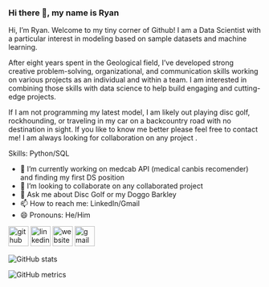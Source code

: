 ### Hi there 👋, my name is Ryan 

Hi, I’m Ryan. Welcome to my tiny corner of Github! I am a Data Scientist with a particular interest in modeling based on sample datasets and machine learning.

After eight years spent in the Geological field, I’ve developed strong creative problem-solving, organizational, and communication skills working on various projects as an individual and within a team. I am interested in combining those skills with data science to help build engaging and cutting-edge projects.

If I am not programming my latest model, I am likely out playing disc golf, rockhounding, or traveling in my car on a backcountry road with no destination in sight. If you like to know me better please feel free to contact me! I am always looking for collaboration on any project .

Skills: Python/SQL

- 🔭 I’m currently working on medcab API (medical canbis recomender) and finding my first DS position
- 👯 I’m looking to collaborate on any collaborated project 
- 💬 Ask me about Disc Golf or my Doggo Barkley 
- 📫 How to reach me: LinkedIn/Gmail 
- 😄 Pronouns: He/Him 


[<img src='https://cdn.jsdelivr.net/npm/simple-icons@3.0.1/icons/github.svg' alt='github' height='40'>](https://github.com/scrunts23)  [<img src='https://cdn.jsdelivr.net/npm/simple-icons@3.0.1/icons/linkedin.svg' alt='linkedin' height='40'>](https://www.linkedin.com/in/ryanhdavidson/)  [<img src='https://cdn.jsdelivr.net/npm/simple-icons@3.0.1/icons/icloud.svg' alt='website' height='40'>](http://ryan-davidson.com/)  [<img src='https://cdn.jsdelivr.net/npm/simple-icons@3.0.1/icons/gmail.svg' alt='gmail' height='40'>](ryanhdavidson14@gmail.com)  

![GitHub stats](https://github-readme-stats.vercel.app/api?username=scrunts23&show_icons=true)  

![GitHub metrics](https://metrics.lecoq.io/scrunts23)  





<!--
**scrunts23/scrunts23** is a ✨ _special_ ✨ repository because its `README.md` (this file) appears on your GitHub profile.




-->
